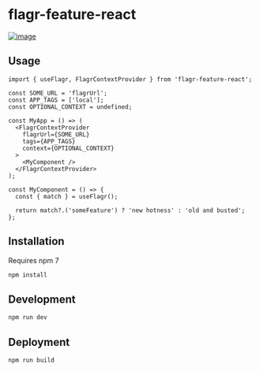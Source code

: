 # flagr-feature-react

[![image](https://img.shields.io/npm/v/flagr-feature-react?color=CC3534&logo=npm)](https://www.npmjs.com/package/flagr-feature-react)

## Usage

```tsx
import { useFlagr, FlagrContextProvider } from 'flagr-feature-react';

const SOME_URL = 'flagrUrl';
const APP_TAGS = ['local'];
const OPTIONAL_CONTEXT = undefined;

const MyApp = () => (
  <FlagrContextProvider
    flagrUrl={SOME_URL}
    tags={APP_TAGS}
    context={OPTIONAL_CONTEXT}
  >
    <MyComponent />
  </FlagrContextProvider>
);

const MyComponent = () => {
  const { match } = useFlagr();

  return match?.('someFeature') ? 'new hotness' : 'old and busted';
};
```

## Installation

Requires npm 7

```bash
npm install
```

## Development

```bash
npm run dev
```

## Deployment

```bash
npm run build
```
